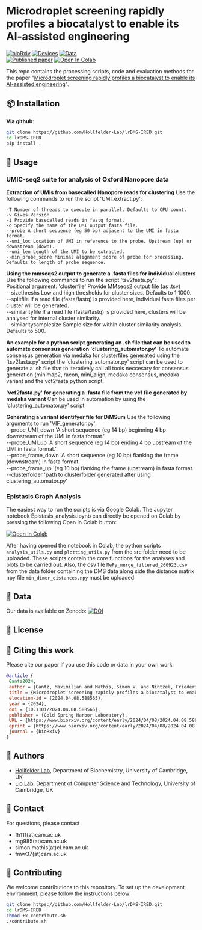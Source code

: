 # Microdroplet screening rapidly profiles a biocatalyst to enable its AI-assisted engineering

[![bioRxiv](https://img.shields.io/badge/bioRxiv-10.1101/2024.04.08.588565-b31b1b.svg)](https://www.biorxiv.org/content/10.1101/2024.04.08.588565)
[![Devices](https://img.shields.io/badge/%F0%9F%92%A7%20OpenWetWare-DropBase%20lrDMS%20chips-blue?style=flat&labelColor=gray&color=lightblue&link=https%3A%2F%2Fopenwetware.org%2Fwiki%2FDropBase%3ADevices)](https://openwetware.org/wiki/DropBase:Devices)
[![Data](https://zenodo.org/badge/doi/10.5281/zenodo.5123296.svg)](TODO)  
[![Published paper](https://img.shields.io/badge/%F0%9F%93%83_full_paper-pdf-green)](https://www.biorxiv.org/content/10.1101/2024.04.08.588565.full.pdf)
<a target="_blank" href="https://colab.research.google.com/drive/16rXKgbGXBBsHvS_2V84WbfKsJYf9lO4Q">
  <img src="https://colab.research.google.com/assets/colab-badge.svg" alt="Open In Colab"/>
</a>

This repo contains the processing scripts, code and evaluation methods for the paper "[Microdroplet screening rapidly profiles a biocatalyst to enable its AI-assisted engineering](TODO)".

## 📦 Installation

**Via github**:

```bash
git clone https://github.com/Hollfelder-Lab/lrDMS-IRED.git
cd lrDMS-IRED
pip install .
```

## 🚀 Usage

### UMIC-seq2 suite for analysis of Oxford Nanopore data

**Extraction of UMIs from basecalled Nanopore reads for clustering**
Use the following commands to run the script 'UMI_extract.py': 
``` 
-T Number of threads to execute in parallel. Defaults to CPU count.  
-v Gives Version
-i Provide basecalled reads in fastq format.  
-o Specify the name of the UMI output fasta file.  
--probe A short sequence (eg 50 bp) adjacent to the UMI in fasta format.  
--umi_loc Location of UMI in reference to the probe. Upstream (up) or downstream (down).  
--umi_len Length of the UMI to be extracted.  
--min_probe_score Minimal alignment score of probe for processing. Defaults to length of probe sequence.  
```

**Using the mmseqs2 output to generate a .fasta files for individual clusters**  
Use the following commands to run the script 'tsv2fasta.py':  
Positional argument: 'clusterfile' Provide MMseqs2 output file (as .tsv)  
--sizethreshs Low and high thresholds for cluster sizes. Defaults to 1 1000.  
--splitfile If a read file (fasta/fastq) is provided here, individual fasta files per cluster will be generated.  
--similarityfile If a read file (fasta/fastq) is provided here, <similaritysamplesize> clusters will be analysed for internal cluster similarity.  
--similaritysamplesize Sample size for within cluster similarity analysis. Defaults to 500.  

**An example for a python script generating an .sh file that can be used to automate consensus generation 'clustering_automator.py'**
To automate consensus generation via medaka for clusterfiles generated using the 'tsv2fasta.py' script the 'clustering_automator.py' script can be used to generate a .sh file that to iteratively call all tools neccesary for consensus generation (minimap2, racon, mini_align, medaka consensus, medaka variant and the vcf2fasta python script.

**'vcf2fasta.py' for generating a .fasta file from the vcf file generated by medaka variant**
Can be used in automation by using the 'clustering_automator.py' script

**Generating a variant identifyer file for DiMSum**
Use the following arguments to run 'VIF_generator.py':  
--probe_UMI_down 'A short sequence (eg 14 bp) beginning 4 bp downstream of the UMI in fasta format.'  
--probe_UMI_up 'A short sequence (eg 14 bp) ending 4 bp upstream of the UMI in fasta format.'  
--probe_frame_down 'A short sequence (eg 10 bp) flanking the frame (downstream) in fasta format.  
--probe_frame_up '(eg 10 bp) flanking the frame (upstream) in fasta format.  
--clusterfolder 'path to clusterfolder generated after using clustering_automator.py'  

### Epistasis Graph Analysis

The easiest way to run the scripts is via Google Colab. The Jupyter notebook Epistasis_analysis.ipynb can directly be opened on Colab by pressing the following Open in Colab button:

[![Open In Colab](https://colab.research.google.com/assets/colab-badge.svg)](https://colab.research.google.com/github/Hollfelder-Lab/lrDMS-IRED/blob/main/notebooks/Epistasis_analysis.ipynb)

After having opened the notebook in Colab, the python scripts `analysis_utils.py` and `plotting_utils.py` from the src folder need to be uploaded. These scripts contain the core functions for the analyses and plots to be carried out. Also, the csv file `MePy_merge_filtered_260923.csv` from the data folder containing the DMS data along side the distance matrix npy file `min_dimer_distances.npy` must be uploaded

## 🧪 Data

Our data is available on Zenodo: [![DOI](https://zenodo.org/badge/doi/TODO/zenodo.TODO.svg)](TODO)

## 📜 License

## 📃 Citing this work

Please cite our paper if you use this code or data in your own work:

```bibtex
@article {
 Gantz2024,
 author = {Gantz, Maximilian and Mathis, Simon V. and Nintzel, Friederike E. H. and Zurek, Paul J. and Knaus, Tanja and Patel, Elie and Boros, Daniel and Weberling, Friedrich-Maximilian and Kenneth, Matthew R. A. and   Klein, Oskar J. and Medcalf, Elliot J. and Moss, Jacob and Herger, Michael and Kaminski, Tomasz S. and Mutti, Francesco G. and Lio, Pietro and Hollfelder, Florian},
 title = {Microdroplet screening rapidly profiles a biocatalyst to enable its AI-assisted engineering},
 elocation-id = {2024.04.08.588565},
 year = {2024},
 doi = {10.1101/2024.04.08.588565},
 publisher = {Cold Spring Harbor Laboratory},
 URL = {https://www.biorxiv.org/content/early/2024/04/08/2024.04.08.588565},
 eprint = {https://www.biorxiv.org/content/early/2024/04/08/2024.04.08.588565.full.pdf},
 journal = {bioRxiv}
}
```

## 👥 Authors

- [Hollfelder Lab](https://hollfelder.bioc.cam.ac.uk/), Department of Biochemistry, University of Cambridge, UK
- [Lio Lab](https://www.cst.cam.ac.uk/people/pl219), Department of Computer Science and Technology, University of Cambridge, UK

## 📧 Contact

For questions, please contact

- fh111(at)cam.ac.uk  
- mg985(at)cam.ac.uk
- simon.mathis(at)cl.cam.ac.uk
- fmw37(at)cam.ac.uk

## 🤝 Contributing

We welcome contributions to this repository. To set up the development environment, please follow the instructions below:

```bash
git clone https://github.com/Hollfelder-Lab/lrDMS-IRED.git
cd lrDMS-IRED
chmod +x contribute.sh
./contribute.sh
```
